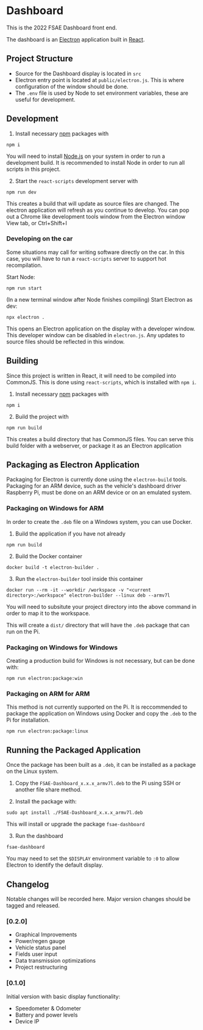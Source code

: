 # Dashboard

This is the 2022 FSAE Dashboard front end.

The dashboard is an [Electron](https://www.electronjs.org/) application built in [React](https://reactjs.org/).

## Project Structure

* Source for the Dashboard display is located in ```src```
* Electron entry point is located at ```public/electron.js```. This is where configuration of the window should be done.
* The ```.env``` file is used by Node to set environment variables, these are useful for development. 

## Development

1. Install necessary [npm](https://www.npmjs.com/) packages with 

```
npm i
```

You will need to install [Node.js](https://nodejs.org/en/) on your system in order to run a development build. It is recommended to install Node in order to run all scripts in this project.

2. Start the ```react-scripts``` development server with

```
npm run dev
```

This creates a build that will update as source files are changed. The electron application will refresh as you continue to develop. You can pop out a Chrome like development tools window from the Electron window View tab, or Ctrl+Shift+I

### Developing on the car

Some situations may call for writing software directly on the car. In this case, you will have to run a ```react-scripts``` server to support hot recompilation.

Start Node:

```
npm run start
```

(In a new terminal window after Node finishes compiling) Start Electron as dev:

```
npx electron .
```

This opens an Electron application on the display with a developer window. This developer window can be disabled in ```electron.js```. Any updates to source files should be reflected in this window.

## Building

Since this project is written in React, it will need to be compiled into CommonJS. This is done using ```react-scripts```, which is installed with ```npm i```.

1. Install necessary [npm](https://www.npmjs.com/) packages with 

```
npm i
```
    
2. Build the project with

```
npm run build
```

This creates a build directory that has CommonJS files. You can serve this build folder with a webserver, or package it as an Electron application

## Packaging as Electron Application

Packaging for Electron is currently done using the ```electron-build``` tools. Packaging for an ARM device, such as the vehicle's dashboard driver Raspberry Pi, must be done on an ARM device or on an emulated system.

### Packaging on Windows for ARM

In order to create the ```.deb``` file on a Windows system, you can use Docker. 

1. Build the application if you have not already

```
npm run build
```
    
2. Build the Docker container

```
docker build -t electron-builder .
```
    
3. Run the ```electron-builder``` tool inside this container

```
docker run --rm -it --workdir /workspace -v "<current directory>:/workspace" electron-builder --linux deb --armv7l
```

You will need to subsitute your project directory into the above command in order to map it to the workspace.

This will create a ```dist/``` directory that will have the ```.deb``` package that can run on the Pi.

### Packaging on Windows for Windows

Creating a production build for Windows is not necessary, but can be done with:

```
npm run electron:package:win
```

### Packaging on ARM for ARM
   
This method is not currently supported on the Pi. It is reccommended to package the application on Windows using Docker and copy the ```.deb``` to the Pi for installation.

```
npm run electron:package:linux
``` 

## Running the Packaged Application

Once the package has been built as a ```.deb```, it can be installed as a package on the Linux system.

1. Copy the ```FSAE-Dashboard_x.x.x_armv7l.deb``` to the Pi using SSH or another file share method.

2. Install the package with:

```
sudo apt install ./FSAE-Dashboard_x.x.x_armv7l.deb
```

This will install or upgrade the package ```fsae-dashboard```

3. Run the dashboard

```
fsae-dashboard
```

You may need to set the ```$DISPLAY``` environment variable to ```:0``` to allow Electron to identify the default display.

## Changelog

Notable changes will be recorded here. Major version changes should be tagged and released.

### [0.2.0]

* Graphical Improvements
* Power/regen gauge
* Vehicle status panel
* Fields user input
* Data transmission optimizations
* Project restructuring

### [0.1.0]

Initial version with basic display functionality:

* Speedometer & Odometer
* Battery and power levels
* Device IP
